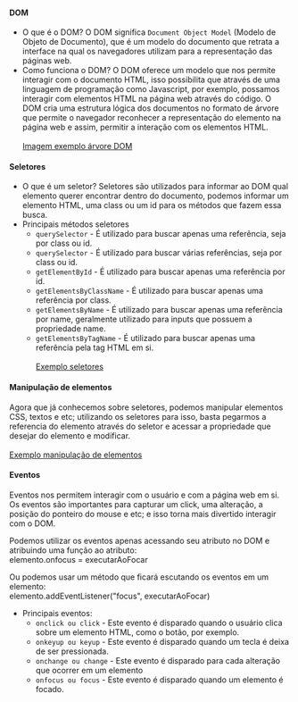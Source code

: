 #### DOM

- O que é o DOM?
  O DOM significa `Document Object Model` (Modelo de Objeto de Documento), que é um modelo do documento que retrata a interface na qual os navegadores utilizam para a representação das páginas web.
- Como funciona o DOM?
  O DOM oferece um modelo que nos permite interagir com o documento HTML, isso possibilita que através de uma linguagem de programação como Javascript, por exemplo, possamos interagir com elementos HTML na página web através do código.
  O DOM cria uma estrutura lógica dos documentos no formato de árvore que permite o navegador reconhecer a representação do elemento na página web e assim, permitir a interação com os elementos HTML.
  <br /><br /> [Imagem exemplo árvore DOM](../images/dom.jpeg)

#### Seletores

- O que é um seletor?
  Seletores são utilizados para informar ao DOM qual elemento querer encontrar dentro do documento, podemos informar um elemento HTML, uma class ou um id para os métodos que fazem essa busca.
- Principais métodos seletores
  - `querySelector` - É utilizado para buscar apenas uma referência, seja por class ou id.
  - `querySelector` - É utilizado para buscar várias referências, seja por class ou id.
  - `getElementById` - É utilizado para buscar apenas uma referência por id.
  - `getElementsByClassName` - É utilizado para buscar apenas uma referência por class.
  - `getElementsByName` - É utilizado para buscar apenas uma referência por name, geralmente utilizado para inputs que possuem a propriedade name.
  - `getElementsByTagName` - É utilizado para buscar apenas uma referência pela tag HTML em si.
    <br /><br /> [Exemplo seletores](./selectors.js)

#### Manipulação de elementos

Agora que já conhecemos sobre seletores, podemos manipular elementos CSS, textos e etc; utilizando os seletores para isso, basta pegarmos a referencia do elemento através do seletor e acessar a propriedade que desejar do elemento e modificar.
<br /><br /> [Exemplo manipulação de elementos](./manipulacao-elementos.js)

#### Eventos

Eventos nos permitem interagir com o usuário e com a página web em si. Os eventos são importantes para capturar um click, uma alteração, a posição do ponteiro do mouse e etc; e isso torna mais divertido interagir com o DOM.

Podemos utilizar os eventos apenas acessando seu atributo no DOM e atribuindo uma função ao atributo:
<br />
elemento.onfocus = executarAoFocar

Ou podemos usar um método que ficará escutando os eventos em um elemento:
<br />
elemento.addEventListener("focus", executarAoFocar)

- Principais eventos:
  - `onclick ou click` - Este evento é disparado quando o usuário clica sobre um elemento HTML, como o botão, por exemplo.
  - `onkeyup ou keyup` - Este evento é disparado quando um tecla é deixa de ser pressionada.
  - `onchange ou change` - Este evento é disparado para cada alteração que ocorrer em um elemento
  - `onfocus ou focus` - Este evento é disparado quando um elemento é focado.

